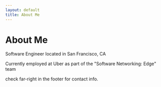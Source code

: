 ```yaml
---
layout: default
title: About Me
---
```


<div class="post">
  <h1 class="pageTitle">About Me</h1>
   <p>Software Engineer located in San Francisco, CA</p>
   <p>Currently employed at Uber as part of the "Software Networking: Edge" team</p>
   <p>check far-right in the footer for contact info.</p>
</div>
